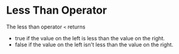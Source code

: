 # Less Than Operator

The less than operator `<` returns

- true if the value on the left is less than the value on the right.
- false if the value on the left isn't less than the value on the right.
